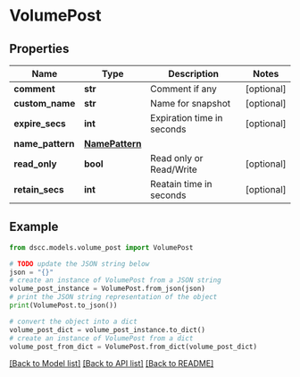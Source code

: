 # VolumePost


## Properties

Name | Type | Description | Notes
------------ | ------------- | ------------- | -------------
**comment** | **str** | Comment if any | [optional] 
**custom_name** | **str** | Name for snapshot | [optional] 
**expire_secs** | **int** | Expiration time in seconds | [optional] 
**name_pattern** | [**NamePattern**](NamePattern.md) |  | 
**read_only** | **bool** | Read only or Read/Write | [optional] 
**retain_secs** | **int** | Reatain time in seconds | [optional] 

## Example

```python
from dscc.models.volume_post import VolumePost

# TODO update the JSON string below
json = "{}"
# create an instance of VolumePost from a JSON string
volume_post_instance = VolumePost.from_json(json)
# print the JSON string representation of the object
print(VolumePost.to_json())

# convert the object into a dict
volume_post_dict = volume_post_instance.to_dict()
# create an instance of VolumePost from a dict
volume_post_from_dict = VolumePost.from_dict(volume_post_dict)
```
[[Back to Model list]](../README.md#documentation-for-models) [[Back to API list]](../README.md#documentation-for-api-endpoints) [[Back to README]](../README.md)


